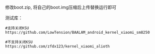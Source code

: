 修改boot.zip, 将自己的boot.img压缩后上传替换运行即可

测试库：
```
#支持关闭KSU
https://github.com/LowTension/BAALAM_android_kernel_xiaomi_sm8250

#不支持关闭KSU
https://github.com/zfdx123/kernel_xiaomi_alioth
```